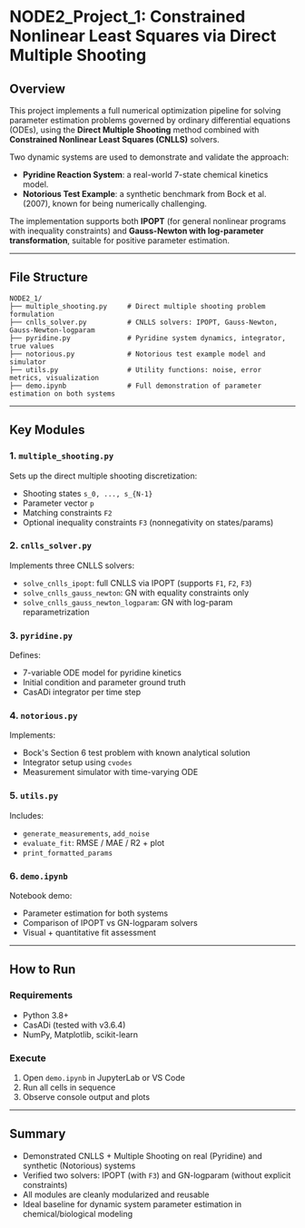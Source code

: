 # NODE2_Project_1: Constrained Nonlinear Least Squares via Direct Multiple Shooting

## Overview

This project implements a full numerical optimization pipeline for solving parameter estimation problems governed by ordinary differential equations (ODEs), using the **Direct Multiple Shooting** method combined with **Constrained Nonlinear Least Squares (CNLLS)** solvers.

Two dynamic systems are used to demonstrate and validate the approach:

* **Pyridine Reaction System**: a real-world 7-state chemical kinetics model.
* **Notorious Test Example**: a synthetic benchmark from Bock et al. (2007), known for being numerically challenging.

The implementation supports both **IPOPT** (for general nonlinear programs with inequality constraints) and **Gauss-Newton with log-parameter transformation**, suitable for positive parameter estimation.

---

## File Structure

```text
NODE2_1/
├── multiple_shooting.py     # Direct multiple shooting problem formulation
├── cnlls_solver.py          # CNLLS solvers: IPOPT, Gauss-Newton, Gauss-Newton-logparam
├── pyridine.py              # Pyridine system dynamics, integrator, true values
├── notorious.py             # Notorious test example model and simulator
├── utils.py                 # Utility functions: noise, error metrics, visualization
├── demo.ipynb               # Full demonstration of parameter estimation on both systems
```

---

## Key Modules

### 1. `multiple_shooting.py`

Sets up the direct multiple shooting discretization:

* Shooting states `s_0, ..., s_{N-1}`
* Parameter vector `p`
* Matching constraints `F2`
* Optional inequality constraints `F3` (nonnegativity on states/params)

### 2. `cnlls_solver.py`

Implements three CNLLS solvers:

* `solve_cnlls_ipopt`: full CNLLS via IPOPT (supports `F1`, `F2`, `F3`)
* `solve_cnlls_gauss_newton`: GN with equality constraints only
* `solve_cnlls_gauss_newton_logparam`: GN with log-param reparametrization

### 3. `pyridine.py`

Defines:

* 7-variable ODE model for pyridine kinetics
* Initial condition and parameter ground truth
* CasADi integrator per time step

### 4. `notorious.py`

Implements:

* Bock's Section 6 test problem with known analytical solution
* Integrator setup using `cvodes`
* Measurement simulator with time-varying ODE

### 5. `utils.py`

Includes:

* `generate_measurements`, `add_noise`
* `evaluate_fit`: RMSE / MAE / R2 + plot
* `print_formatted_params`

### 6. `demo.ipynb`

Notebook demo:

* Parameter estimation for both systems
* Comparison of IPOPT vs GN-logparam solvers
* Visual + quantitative fit assessment

---

## How to Run

### Requirements

* Python 3.8+
* CasADi (tested with v3.6.4)
* NumPy, Matplotlib, scikit-learn

### Execute

1. Open `demo.ipynb` in JupyterLab or VS Code
2. Run all cells in sequence
3. Observe console output and plots

---

## Summary

* Demonstrated CNLLS + Multiple Shooting on real (Pyridine) and synthetic (Notorious) systems
* Verified two solvers: IPOPT (with `F3`) and GN-logparam (without explicit constraints)
* All modules are cleanly modularized and reusable
* Ideal baseline for dynamic system parameter estimation in chemical/biological modeling
